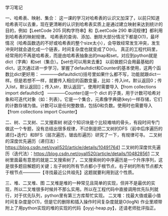 学习笔记

一、哈希表、映射、集合：
   这一课的学习对哈希表的认识又加深了，以前只知道哈希表可以去重，现在更清晰的认识到哈希表实质上是通过建立映射来达到统计的目的，例如【LeetCode 205 同构字符串】和【LeetCode 290 单词规律】都利用到哈希表的映射规律。
   哈希表的查询、添加、删除大部分情况下都是O(1)，最坏情况（哈希函数选的不好或哈希表的整个size太小），会导致经常发生冲突，发生冲突时就会退化成一个链表，时间复杂度也就变成了O(n)。
   真正的工程代码里，经常用的不再是哈希表，而是由哈希表抽象出的map和set，对应到python就是dict（字典）和set（集合）。【set也可以用来去重】
   以前做题只会用最基础的dict，这次通过进一步学习，掌握了defaultdict和Counter的基本使用，这两个函数比dict更好用：
————defaultdict()括号里如果什么都不写，功能就跟dict一样。但是若想不一样，就要传入相应的函数变量，比如：传入int，默认返回0；传入list，默认返回[]；传入str，默认返回''。使用时需要导入【from collections import defaultdict】
————Counter()是一个 dict 的子类，用于计数可哈希对象和可迭代对象（如：列表）。它是一个集合，元素像字典键(key)一样存储，它们的计数存储为值。计数可以是任何整数值，包括0和负数。使用时也需要导入【from collections import Counter】

二、树、二叉树、二叉搜索树
   树这个知识块是个比较难啃的骨头，有段时间专门做这一个专题，没有总结出很多规律，不过倒是把二叉树的DFS（前中后序遍历的递归+迭代）和BFS（层次遍历，锯齿形遍历）研究了一下，有规律可寻。
   二叉树的深度优先遍历（递归法）：https://blog.csdn.net/oyall520/article/details/104917641
   二叉树的深度优先遍历（迭代法）：https://blog.csdn.net/oyall520/article/details/104828561
   二叉树里面最有意思的就是二叉搜索树了，二叉搜索树的中序遍历是一个升序序列，这是很多题目解题的关键；左子树的所有节点都小于根节点，右子树的所有节点都大于根节点————【寻找最近公共祖先】这题就要利用到这个性质。
   
三、堆、二叉堆、图
   二叉堆是堆的一种常见且简单的实现，但并不是最优的实现，所以二叉堆很多时候并不那么实用。所以在工程代码中直接调用优先队列就行，对于优先队列，python里有第三方库帮忙实现。
   二叉堆：找最大值或最小值时间复杂度是O(1)，但是它的删除和插入操作时间复杂度就是O(logN)
   作业里顺带附上了用python实现的堆的实现的代码【oyyj-heap.py】，还请老师批评指正。
